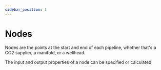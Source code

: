 ```yaml
---
sidebar_position: 1
---
```


# Nodes

Nodes are the points at the start and end of each pipeline, whether that's a CO2 supplier, a manifold, or a wellhead.

The input and output properties of a node can be specified or calculated.

